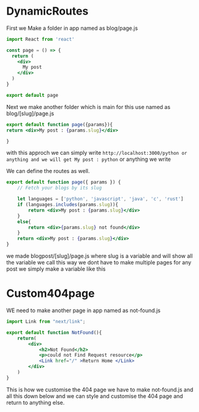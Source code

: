 # DynamicRoutes

First we Make a folder in app named as blog/page.js

```jsx
import React from 'react'

const page = () => {
  return (
    <div>
      My post
    </div>
  )
}

export default page
```
Next we make another folder which is main for this use named as blog/[slug]/page.js
```jsx
export default function page({params}){
return <div>My post : {params.slug}</div>

}
```
with this approch we can simply write `http://localhost:3000/python or anything and we will get My post : python` or anything we write

We can define the routes as well.

```jsx
export default function page({ params }) {
    // Fetch your blogs by its slug

    let languages = ['python', 'javascript', 'java', 'c', 'rust']
    if (languages.includes(params.slug)){
        return <div>My post : {params.slug}</div>
    }
    else{
        return <div>{params.slug} not found</div>
    }
    return <div>My post : {params.slug}</div>
}
```
we made blogpost/[slug]/page.js where slug is a variable and will show all the variable we call this way we dont have to make multiple pages for any post we simply make a variable like this

# Custom404page

WE need to make another page in app named as not-found.js
```jsx
import Link from "next/link";

export default function NotFound(){
    return(
        <div>
            <h2>Not Found</h2>
            <p>could not Find Request resource</p>
            <Link href="/" >Return Home </Link>
        </div>
    )
}

```
This is how we customise the 404 page we have to make not-found.js and all this down below and we can style and customise the 404 page and return to anything else.


